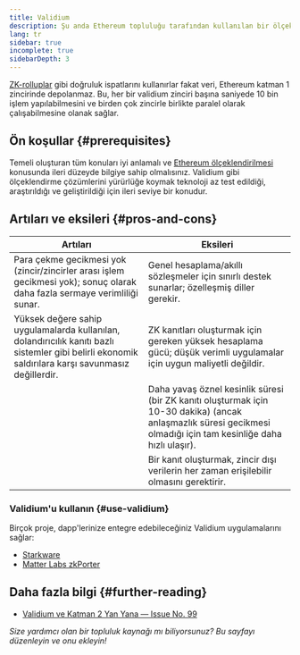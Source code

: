 ```yaml
---
title: Validium
description: Şu anda Ethereum topluluğu tarafından kullanılan bir ölçeklendirme çözümü olarak Validium'a giriş.
lang: tr
sidebar: true
incomplete: true
sidebarDepth: 3
---
```


[ZK-rolluplar](/developers/docs/scaling/zk-rollups/) gibi doğruluk ispatlarını kullanırlar fakat veri, Ethereum katman 1 zincirinde depolanmaz. Bu, her bir validium zinciri başına saniyede 10 bin işlem yapılabilmesini ve birden çok zincirle birlikte paralel olarak çalışabilmesine olanak sağlar.

## Ön koşullar {#prerequisites}

Temeli oluşturan tüm konuları iyi anlamalı ve [Ethereum ölçeklendirilmesi](/developers/docs/scaling/) konusunda ileri düzeyde bilgiye sahip olmalısınız. Validium gibi ölçeklendirme çözümlerini yürürlüğe koymak teknoloji az test edildiği, araştırıldığı ve geliştirildiği için ileri seviye bir konudur.

## Artıları ve eksileri {#pros-and-cons}

| Artıları                                                                                                                                            | Eksileri                                                                                                                                                          |
| --------------------------------------------------------------------------------------------------------------------------------------------------- | ----------------------------------------------------------------------------------------------------------------------------------------------------------------- |
| Para çekme gecikmesi yok (zincir/zincirler arası işlem gecikmesi yok); sonuç olarak daha fazla sermaye verimliliği sunar.                           | Genel hesaplama/akıllı sözleşmeler için sınırlı destek sunarlar; özelleşmiş diller gerekir.                                                                       |
| Yüksek değere sahip uygulamalarda kullanılan, dolandırıcılık kanıtı bazlı sistemler gibi belirli ekonomik saldırılara karşı savunmasız değillerdir. | ZK kanıtları oluşturmak için gereken yüksek hesaplama gücü; düşük verimli uygulamalar için uygun maliyetli değildir.                                              |
|                                                                                                                                                     | Daha yavaş öznel kesinlik süresi (bir ZK kanıtı oluşturmak için 10-30 dakika) (ancak anlaşmazlık süresi gecikmesi olmadığı için tam kesinliğe daha hızlı ulaşır). |
|                                                                                                                                                     | Bir kanıt oluşturmak, zincir dışı verilerin her zaman erişilebilir olmasını gerektirir.                                                                           |

### Validium'u kullanın {#use-validium}

Birçok proje, dapp'lerinize entegre edebileceğiniz Validium uygulamalarını sağlar:

- [Starkware](https://starkware.co/)
- [Matter Labs zkPorter](https://matter-labs.io/)

## Daha fazla bilgi {#further-reading}

- [Validium ve Katman 2 Yan Yana — Issue No. 99](https://www.buildblockchain.tech/newsletter/issues/no-99-validium-and-the-layer-2-two-by-two)

_Size yardımcı olan bir topluluk kaynağı mı biliyorsunuz? Bu sayfayı düzenleyin ve onu ekleyin!_
